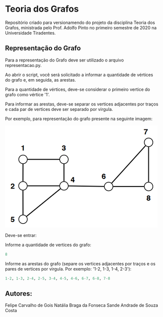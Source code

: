# Teoria dos Grafos

Repositório criado para versionamendo do projeto da disciplina Teoria dos Grafos, ministrada pelo Prof. Adolfo Pinto no primeiro semestre de 2020 na Universidade Tiradentes.

## Representação do Grafo

Para a representação do Grafo deve ser utilizado o arquivo representacao.py.

Ao abrir o script, você será solicitado a informar a quantidade de vértices do grafo e, em seguida, as arestas.

Para a quantidade de vértices, deve-se considerar o primeiro vertice do grafo como vértice '1'.

Para informar as arestas, deve-se separar os vertices adjacentes por traços e cada par de vertices deve ser separado por virgula.

Por exemplo, para representação do grafo presente na seguinte imagem:

![Exemplo de Grafo](grafo_exemplo.png)

Deve-se entrar:

Informe a quantidade de vertices do grafo:
```python
8
```
Informe as arestas do grafo (separe os vertices adjacentes por traços e os pares de vertices por virgula. Por exemplo: '1-2, 1-3, 1-4, 2-3'):

```python
1-2, 1-3, 2-4, 2-5, 3-4, 4-5, 4-6, 6-7, 6-8, 7-8
```

## Autores:
Felipe Carvalho de Gois
Natália Braga da Fonseca
Sande Andrade de Souza Costa

